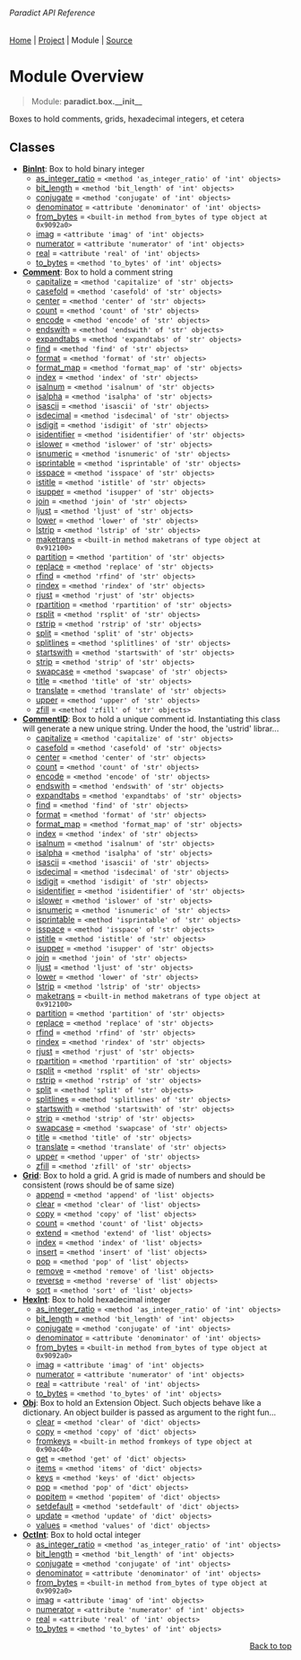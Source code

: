 ###### Paradict API Reference
[Home](/docs/api/README.md) | [Project](/README.md) | Module | [Source](/paradict/box/__init__.py)

# Module Overview
> Module: **paradict.box.\_\_init\_\_**

Boxes to hold comments, grids, hexadecimal integers, et cetera

## Classes
- [**BinInt**](/docs/api/modules/paradict/box/__init__/class-BinInt.md): Box to hold binary integer
    - [as\_integer\_ratio](/docs/api/modules/paradict/box/__init__/class-BinInt.md#fields-table) = `<method 'as_integer_ratio' of 'int' objects>`
    - [bit\_length](/docs/api/modules/paradict/box/__init__/class-BinInt.md#fields-table) = `<method 'bit_length' of 'int' objects>`
    - [conjugate](/docs/api/modules/paradict/box/__init__/class-BinInt.md#fields-table) = `<method 'conjugate' of 'int' objects>`
    - [denominator](/docs/api/modules/paradict/box/__init__/class-BinInt.md#fields-table) = `<attribute 'denominator' of 'int' objects>`
    - [from\_bytes](/docs/api/modules/paradict/box/__init__/class-BinInt.md#fields-table) = `<built-in method from_bytes of type object at 0x9092a0>`
    - [imag](/docs/api/modules/paradict/box/__init__/class-BinInt.md#fields-table) = `<attribute 'imag' of 'int' objects>`
    - [numerator](/docs/api/modules/paradict/box/__init__/class-BinInt.md#fields-table) = `<attribute 'numerator' of 'int' objects>`
    - [real](/docs/api/modules/paradict/box/__init__/class-BinInt.md#fields-table) = `<attribute 'real' of 'int' objects>`
    - [to\_bytes](/docs/api/modules/paradict/box/__init__/class-BinInt.md#fields-table) = `<method 'to_bytes' of 'int' objects>`
- [**Comment**](/docs/api/modules/paradict/box/__init__/class-Comment.md): Box to hold a comment string
    - [capitalize](/docs/api/modules/paradict/box/__init__/class-Comment.md#fields-table) = `<method 'capitalize' of 'str' objects>`
    - [casefold](/docs/api/modules/paradict/box/__init__/class-Comment.md#fields-table) = `<method 'casefold' of 'str' objects>`
    - [center](/docs/api/modules/paradict/box/__init__/class-Comment.md#fields-table) = `<method 'center' of 'str' objects>`
    - [count](/docs/api/modules/paradict/box/__init__/class-Comment.md#fields-table) = `<method 'count' of 'str' objects>`
    - [encode](/docs/api/modules/paradict/box/__init__/class-Comment.md#fields-table) = `<method 'encode' of 'str' objects>`
    - [endswith](/docs/api/modules/paradict/box/__init__/class-Comment.md#fields-table) = `<method 'endswith' of 'str' objects>`
    - [expandtabs](/docs/api/modules/paradict/box/__init__/class-Comment.md#fields-table) = `<method 'expandtabs' of 'str' objects>`
    - [find](/docs/api/modules/paradict/box/__init__/class-Comment.md#fields-table) = `<method 'find' of 'str' objects>`
    - [format](/docs/api/modules/paradict/box/__init__/class-Comment.md#fields-table) = `<method 'format' of 'str' objects>`
    - [format\_map](/docs/api/modules/paradict/box/__init__/class-Comment.md#fields-table) = `<method 'format_map' of 'str' objects>`
    - [index](/docs/api/modules/paradict/box/__init__/class-Comment.md#fields-table) = `<method 'index' of 'str' objects>`
    - [isalnum](/docs/api/modules/paradict/box/__init__/class-Comment.md#fields-table) = `<method 'isalnum' of 'str' objects>`
    - [isalpha](/docs/api/modules/paradict/box/__init__/class-Comment.md#fields-table) = `<method 'isalpha' of 'str' objects>`
    - [isascii](/docs/api/modules/paradict/box/__init__/class-Comment.md#fields-table) = `<method 'isascii' of 'str' objects>`
    - [isdecimal](/docs/api/modules/paradict/box/__init__/class-Comment.md#fields-table) = `<method 'isdecimal' of 'str' objects>`
    - [isdigit](/docs/api/modules/paradict/box/__init__/class-Comment.md#fields-table) = `<method 'isdigit' of 'str' objects>`
    - [isidentifier](/docs/api/modules/paradict/box/__init__/class-Comment.md#fields-table) = `<method 'isidentifier' of 'str' objects>`
    - [islower](/docs/api/modules/paradict/box/__init__/class-Comment.md#fields-table) = `<method 'islower' of 'str' objects>`
    - [isnumeric](/docs/api/modules/paradict/box/__init__/class-Comment.md#fields-table) = `<method 'isnumeric' of 'str' objects>`
    - [isprintable](/docs/api/modules/paradict/box/__init__/class-Comment.md#fields-table) = `<method 'isprintable' of 'str' objects>`
    - [isspace](/docs/api/modules/paradict/box/__init__/class-Comment.md#fields-table) = `<method 'isspace' of 'str' objects>`
    - [istitle](/docs/api/modules/paradict/box/__init__/class-Comment.md#fields-table) = `<method 'istitle' of 'str' objects>`
    - [isupper](/docs/api/modules/paradict/box/__init__/class-Comment.md#fields-table) = `<method 'isupper' of 'str' objects>`
    - [join](/docs/api/modules/paradict/box/__init__/class-Comment.md#fields-table) = `<method 'join' of 'str' objects>`
    - [ljust](/docs/api/modules/paradict/box/__init__/class-Comment.md#fields-table) = `<method 'ljust' of 'str' objects>`
    - [lower](/docs/api/modules/paradict/box/__init__/class-Comment.md#fields-table) = `<method 'lower' of 'str' objects>`
    - [lstrip](/docs/api/modules/paradict/box/__init__/class-Comment.md#fields-table) = `<method 'lstrip' of 'str' objects>`
    - [maketrans](/docs/api/modules/paradict/box/__init__/class-Comment.md#fields-table) = `<built-in method maketrans of type object at 0x912100>`
    - [partition](/docs/api/modules/paradict/box/__init__/class-Comment.md#fields-table) = `<method 'partition' of 'str' objects>`
    - [replace](/docs/api/modules/paradict/box/__init__/class-Comment.md#fields-table) = `<method 'replace' of 'str' objects>`
    - [rfind](/docs/api/modules/paradict/box/__init__/class-Comment.md#fields-table) = `<method 'rfind' of 'str' objects>`
    - [rindex](/docs/api/modules/paradict/box/__init__/class-Comment.md#fields-table) = `<method 'rindex' of 'str' objects>`
    - [rjust](/docs/api/modules/paradict/box/__init__/class-Comment.md#fields-table) = `<method 'rjust' of 'str' objects>`
    - [rpartition](/docs/api/modules/paradict/box/__init__/class-Comment.md#fields-table) = `<method 'rpartition' of 'str' objects>`
    - [rsplit](/docs/api/modules/paradict/box/__init__/class-Comment.md#fields-table) = `<method 'rsplit' of 'str' objects>`
    - [rstrip](/docs/api/modules/paradict/box/__init__/class-Comment.md#fields-table) = `<method 'rstrip' of 'str' objects>`
    - [split](/docs/api/modules/paradict/box/__init__/class-Comment.md#fields-table) = `<method 'split' of 'str' objects>`
    - [splitlines](/docs/api/modules/paradict/box/__init__/class-Comment.md#fields-table) = `<method 'splitlines' of 'str' objects>`
    - [startswith](/docs/api/modules/paradict/box/__init__/class-Comment.md#fields-table) = `<method 'startswith' of 'str' objects>`
    - [strip](/docs/api/modules/paradict/box/__init__/class-Comment.md#fields-table) = `<method 'strip' of 'str' objects>`
    - [swapcase](/docs/api/modules/paradict/box/__init__/class-Comment.md#fields-table) = `<method 'swapcase' of 'str' objects>`
    - [title](/docs/api/modules/paradict/box/__init__/class-Comment.md#fields-table) = `<method 'title' of 'str' objects>`
    - [translate](/docs/api/modules/paradict/box/__init__/class-Comment.md#fields-table) = `<method 'translate' of 'str' objects>`
    - [upper](/docs/api/modules/paradict/box/__init__/class-Comment.md#fields-table) = `<method 'upper' of 'str' objects>`
    - [zfill](/docs/api/modules/paradict/box/__init__/class-Comment.md#fields-table) = `<method 'zfill' of 'str' objects>`
- [**CommentID**](/docs/api/modules/paradict/box/__init__/class-CommentID.md): Box to hold a unique comment id. Instantiating this class will generate a new unique string. Under the hood, the 'ustrid' librar...
    - [capitalize](/docs/api/modules/paradict/box/__init__/class-CommentID.md#fields-table) = `<method 'capitalize' of 'str' objects>`
    - [casefold](/docs/api/modules/paradict/box/__init__/class-CommentID.md#fields-table) = `<method 'casefold' of 'str' objects>`
    - [center](/docs/api/modules/paradict/box/__init__/class-CommentID.md#fields-table) = `<method 'center' of 'str' objects>`
    - [count](/docs/api/modules/paradict/box/__init__/class-CommentID.md#fields-table) = `<method 'count' of 'str' objects>`
    - [encode](/docs/api/modules/paradict/box/__init__/class-CommentID.md#fields-table) = `<method 'encode' of 'str' objects>`
    - [endswith](/docs/api/modules/paradict/box/__init__/class-CommentID.md#fields-table) = `<method 'endswith' of 'str' objects>`
    - [expandtabs](/docs/api/modules/paradict/box/__init__/class-CommentID.md#fields-table) = `<method 'expandtabs' of 'str' objects>`
    - [find](/docs/api/modules/paradict/box/__init__/class-CommentID.md#fields-table) = `<method 'find' of 'str' objects>`
    - [format](/docs/api/modules/paradict/box/__init__/class-CommentID.md#fields-table) = `<method 'format' of 'str' objects>`
    - [format\_map](/docs/api/modules/paradict/box/__init__/class-CommentID.md#fields-table) = `<method 'format_map' of 'str' objects>`
    - [index](/docs/api/modules/paradict/box/__init__/class-CommentID.md#fields-table) = `<method 'index' of 'str' objects>`
    - [isalnum](/docs/api/modules/paradict/box/__init__/class-CommentID.md#fields-table) = `<method 'isalnum' of 'str' objects>`
    - [isalpha](/docs/api/modules/paradict/box/__init__/class-CommentID.md#fields-table) = `<method 'isalpha' of 'str' objects>`
    - [isascii](/docs/api/modules/paradict/box/__init__/class-CommentID.md#fields-table) = `<method 'isascii' of 'str' objects>`
    - [isdecimal](/docs/api/modules/paradict/box/__init__/class-CommentID.md#fields-table) = `<method 'isdecimal' of 'str' objects>`
    - [isdigit](/docs/api/modules/paradict/box/__init__/class-CommentID.md#fields-table) = `<method 'isdigit' of 'str' objects>`
    - [isidentifier](/docs/api/modules/paradict/box/__init__/class-CommentID.md#fields-table) = `<method 'isidentifier' of 'str' objects>`
    - [islower](/docs/api/modules/paradict/box/__init__/class-CommentID.md#fields-table) = `<method 'islower' of 'str' objects>`
    - [isnumeric](/docs/api/modules/paradict/box/__init__/class-CommentID.md#fields-table) = `<method 'isnumeric' of 'str' objects>`
    - [isprintable](/docs/api/modules/paradict/box/__init__/class-CommentID.md#fields-table) = `<method 'isprintable' of 'str' objects>`
    - [isspace](/docs/api/modules/paradict/box/__init__/class-CommentID.md#fields-table) = `<method 'isspace' of 'str' objects>`
    - [istitle](/docs/api/modules/paradict/box/__init__/class-CommentID.md#fields-table) = `<method 'istitle' of 'str' objects>`
    - [isupper](/docs/api/modules/paradict/box/__init__/class-CommentID.md#fields-table) = `<method 'isupper' of 'str' objects>`
    - [join](/docs/api/modules/paradict/box/__init__/class-CommentID.md#fields-table) = `<method 'join' of 'str' objects>`
    - [ljust](/docs/api/modules/paradict/box/__init__/class-CommentID.md#fields-table) = `<method 'ljust' of 'str' objects>`
    - [lower](/docs/api/modules/paradict/box/__init__/class-CommentID.md#fields-table) = `<method 'lower' of 'str' objects>`
    - [lstrip](/docs/api/modules/paradict/box/__init__/class-CommentID.md#fields-table) = `<method 'lstrip' of 'str' objects>`
    - [maketrans](/docs/api/modules/paradict/box/__init__/class-CommentID.md#fields-table) = `<built-in method maketrans of type object at 0x912100>`
    - [partition](/docs/api/modules/paradict/box/__init__/class-CommentID.md#fields-table) = `<method 'partition' of 'str' objects>`
    - [replace](/docs/api/modules/paradict/box/__init__/class-CommentID.md#fields-table) = `<method 'replace' of 'str' objects>`
    - [rfind](/docs/api/modules/paradict/box/__init__/class-CommentID.md#fields-table) = `<method 'rfind' of 'str' objects>`
    - [rindex](/docs/api/modules/paradict/box/__init__/class-CommentID.md#fields-table) = `<method 'rindex' of 'str' objects>`
    - [rjust](/docs/api/modules/paradict/box/__init__/class-CommentID.md#fields-table) = `<method 'rjust' of 'str' objects>`
    - [rpartition](/docs/api/modules/paradict/box/__init__/class-CommentID.md#fields-table) = `<method 'rpartition' of 'str' objects>`
    - [rsplit](/docs/api/modules/paradict/box/__init__/class-CommentID.md#fields-table) = `<method 'rsplit' of 'str' objects>`
    - [rstrip](/docs/api/modules/paradict/box/__init__/class-CommentID.md#fields-table) = `<method 'rstrip' of 'str' objects>`
    - [split](/docs/api/modules/paradict/box/__init__/class-CommentID.md#fields-table) = `<method 'split' of 'str' objects>`
    - [splitlines](/docs/api/modules/paradict/box/__init__/class-CommentID.md#fields-table) = `<method 'splitlines' of 'str' objects>`
    - [startswith](/docs/api/modules/paradict/box/__init__/class-CommentID.md#fields-table) = `<method 'startswith' of 'str' objects>`
    - [strip](/docs/api/modules/paradict/box/__init__/class-CommentID.md#fields-table) = `<method 'strip' of 'str' objects>`
    - [swapcase](/docs/api/modules/paradict/box/__init__/class-CommentID.md#fields-table) = `<method 'swapcase' of 'str' objects>`
    - [title](/docs/api/modules/paradict/box/__init__/class-CommentID.md#fields-table) = `<method 'title' of 'str' objects>`
    - [translate](/docs/api/modules/paradict/box/__init__/class-CommentID.md#fields-table) = `<method 'translate' of 'str' objects>`
    - [upper](/docs/api/modules/paradict/box/__init__/class-CommentID.md#fields-table) = `<method 'upper' of 'str' objects>`
    - [zfill](/docs/api/modules/paradict/box/__init__/class-CommentID.md#fields-table) = `<method 'zfill' of 'str' objects>`
- [**Grid**](/docs/api/modules/paradict/box/__init__/class-Grid.md): Box to hold a grid. A grid is made of numbers and should be consistent (rows should be of same size)
    - [append](/docs/api/modules/paradict/box/__init__/class-Grid.md#fields-table) = `<method 'append' of 'list' objects>`
    - [clear](/docs/api/modules/paradict/box/__init__/class-Grid.md#fields-table) = `<method 'clear' of 'list' objects>`
    - [copy](/docs/api/modules/paradict/box/__init__/class-Grid.md#fields-table) = `<method 'copy' of 'list' objects>`
    - [count](/docs/api/modules/paradict/box/__init__/class-Grid.md#fields-table) = `<method 'count' of 'list' objects>`
    - [extend](/docs/api/modules/paradict/box/__init__/class-Grid.md#fields-table) = `<method 'extend' of 'list' objects>`
    - [index](/docs/api/modules/paradict/box/__init__/class-Grid.md#fields-table) = `<method 'index' of 'list' objects>`
    - [insert](/docs/api/modules/paradict/box/__init__/class-Grid.md#fields-table) = `<method 'insert' of 'list' objects>`
    - [pop](/docs/api/modules/paradict/box/__init__/class-Grid.md#fields-table) = `<method 'pop' of 'list' objects>`
    - [remove](/docs/api/modules/paradict/box/__init__/class-Grid.md#fields-table) = `<method 'remove' of 'list' objects>`
    - [reverse](/docs/api/modules/paradict/box/__init__/class-Grid.md#fields-table) = `<method 'reverse' of 'list' objects>`
    - [sort](/docs/api/modules/paradict/box/__init__/class-Grid.md#fields-table) = `<method 'sort' of 'list' objects>`
- [**HexInt**](/docs/api/modules/paradict/box/__init__/class-HexInt.md): Box to hold hexadecimal integer
    - [as\_integer\_ratio](/docs/api/modules/paradict/box/__init__/class-HexInt.md#fields-table) = `<method 'as_integer_ratio' of 'int' objects>`
    - [bit\_length](/docs/api/modules/paradict/box/__init__/class-HexInt.md#fields-table) = `<method 'bit_length' of 'int' objects>`
    - [conjugate](/docs/api/modules/paradict/box/__init__/class-HexInt.md#fields-table) = `<method 'conjugate' of 'int' objects>`
    - [denominator](/docs/api/modules/paradict/box/__init__/class-HexInt.md#fields-table) = `<attribute 'denominator' of 'int' objects>`
    - [from\_bytes](/docs/api/modules/paradict/box/__init__/class-HexInt.md#fields-table) = `<built-in method from_bytes of type object at 0x9092a0>`
    - [imag](/docs/api/modules/paradict/box/__init__/class-HexInt.md#fields-table) = `<attribute 'imag' of 'int' objects>`
    - [numerator](/docs/api/modules/paradict/box/__init__/class-HexInt.md#fields-table) = `<attribute 'numerator' of 'int' objects>`
    - [real](/docs/api/modules/paradict/box/__init__/class-HexInt.md#fields-table) = `<attribute 'real' of 'int' objects>`
    - [to\_bytes](/docs/api/modules/paradict/box/__init__/class-HexInt.md#fields-table) = `<method 'to_bytes' of 'int' objects>`
- [**Obj**](/docs/api/modules/paradict/box/__init__/class-Obj.md): Box to hold an Extension Object. Such objects behave like a dictionary. An object builder is passed as argument to the right fun...
    - [clear](/docs/api/modules/paradict/box/__init__/class-Obj.md#fields-table) = `<method 'clear' of 'dict' objects>`
    - [copy](/docs/api/modules/paradict/box/__init__/class-Obj.md#fields-table) = `<method 'copy' of 'dict' objects>`
    - [fromkeys](/docs/api/modules/paradict/box/__init__/class-Obj.md#fields-table) = `<built-in method fromkeys of type object at 0x90ac40>`
    - [get](/docs/api/modules/paradict/box/__init__/class-Obj.md#fields-table) = `<method 'get' of 'dict' objects>`
    - [items](/docs/api/modules/paradict/box/__init__/class-Obj.md#fields-table) = `<method 'items' of 'dict' objects>`
    - [keys](/docs/api/modules/paradict/box/__init__/class-Obj.md#fields-table) = `<method 'keys' of 'dict' objects>`
    - [pop](/docs/api/modules/paradict/box/__init__/class-Obj.md#fields-table) = `<method 'pop' of 'dict' objects>`
    - [popitem](/docs/api/modules/paradict/box/__init__/class-Obj.md#fields-table) = `<method 'popitem' of 'dict' objects>`
    - [setdefault](/docs/api/modules/paradict/box/__init__/class-Obj.md#fields-table) = `<method 'setdefault' of 'dict' objects>`
    - [update](/docs/api/modules/paradict/box/__init__/class-Obj.md#fields-table) = `<method 'update' of 'dict' objects>`
    - [values](/docs/api/modules/paradict/box/__init__/class-Obj.md#fields-table) = `<method 'values' of 'dict' objects>`
- [**OctInt**](/docs/api/modules/paradict/box/__init__/class-OctInt.md): Box to hold octal integer
    - [as\_integer\_ratio](/docs/api/modules/paradict/box/__init__/class-OctInt.md#fields-table) = `<method 'as_integer_ratio' of 'int' objects>`
    - [bit\_length](/docs/api/modules/paradict/box/__init__/class-OctInt.md#fields-table) = `<method 'bit_length' of 'int' objects>`
    - [conjugate](/docs/api/modules/paradict/box/__init__/class-OctInt.md#fields-table) = `<method 'conjugate' of 'int' objects>`
    - [denominator](/docs/api/modules/paradict/box/__init__/class-OctInt.md#fields-table) = `<attribute 'denominator' of 'int' objects>`
    - [from\_bytes](/docs/api/modules/paradict/box/__init__/class-OctInt.md#fields-table) = `<built-in method from_bytes of type object at 0x9092a0>`
    - [imag](/docs/api/modules/paradict/box/__init__/class-OctInt.md#fields-table) = `<attribute 'imag' of 'int' objects>`
    - [numerator](/docs/api/modules/paradict/box/__init__/class-OctInt.md#fields-table) = `<attribute 'numerator' of 'int' objects>`
    - [real](/docs/api/modules/paradict/box/__init__/class-OctInt.md#fields-table) = `<attribute 'real' of 'int' objects>`
    - [to\_bytes](/docs/api/modules/paradict/box/__init__/class-OctInt.md#fields-table) = `<method 'to_bytes' of 'int' objects>`

<p align="right"><a href="#paradict-api-reference">Back to top</a></p>
